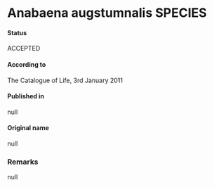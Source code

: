 # Anabaena augstumnalis SPECIES

#### Status
ACCEPTED

#### According to
The Catalogue of Life, 3rd January 2011

#### Published in
null

#### Original name
null

### Remarks
null